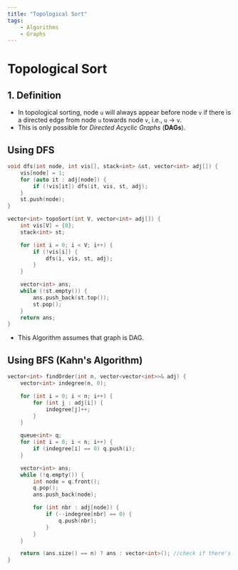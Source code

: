 ```yaml
---
title: "Topological Sort"
tags:
    - Algorithms
    - Graphs
---
```


# Topological Sort

## 1. Definition

- In topological sorting, node `u` will always appear before node `v` if there is a directed edge from node `u` towards node `v`, i.e., `u` -> `v`.
- This is only possible for _Directed Acyclic Graphs_ (**DAGs**).

## Using DFS

```cpp
void dfs(int node, int vis[], stack<int> &st, vector<int> adj[]) {
    vis[node] = 1;
    for (auto it : adj[node]) {
        if (!vis[it]) dfs(it, vis, st, adj);
    }
    st.push(node);
}

vector<int> topoSort(int V, vector<int> adj[]) {
    int vis[V] = {0};
    stack<int> st;

    for (int i = 0; i < V; i++) {
        if (!vis[i]) {
            dfs(i, vis, st, adj);
        }
    }

    vector<int> ans;
    while (!st.empty()) {
        ans.push_back(st.top());
        st.pop();
    }
    return ans;
}
```

- This Algorithm assumes that graph is DAG.

## Using BFS (Kahn's Algorithm)

```cpp
vector<int> findOrder(int n, vector<vector<int>>& adj) {
    vector<int> indegree(n, 0);

    for (int i = 0; i < n; i++) {
        for (int j : adj[i]) {
            indegree[j]++;
        }
    }

    queue<int> q;
    for (int i = 0; i < n; i++) {
        if (indegree[i] == 0) q.push(i);
    }

    vector<int> ans;
    while (!q.empty()) {
        int node = q.front();
        q.pop();
        ans.push_back(node);

        for (int nbr : adj[node]) {
            if (--indegree[nbr] == 0) {
                q.push(nbr);
            }
        }
    }

    return (ans.size() == n) ? ans : vector<int>(); //check if there's a cycle
}
```
